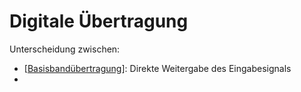 # Digitale Übertragung

Unterscheidung zwischen:

- [[Basisbandübertragung]]: Direkte Weitergabe des Eingabesignals
-

[//begin]: # "Autogenerated link references for markdown compatibility"
[Basisbandübertragung]: Basisbandübertragung "Basisbandübertragung"
[//end]: # "Autogenerated link references"